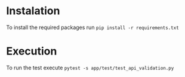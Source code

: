 # Instalation

To install the required packages run `pip install -r requirements.txt`

# Execution 

To run the test execute `pytest -s app/test/test_api_validation.py`


